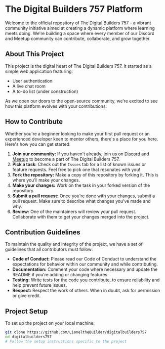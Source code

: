 # The Digital Builders 757 Platform

Welcome to the official repository of The Digital Builders 757 - a vibrant community initiative aimed at creating a dynamic platform where learning meets doing. We're building a space where every member of our Discord and Meetup community can contribute, collaborate, and grow together.

## About This Project

This project is the digital heart of The Digital Builders 757. It started as a simple web application featuring:
- User authentication
- A live chat room
- A to-do list (under construction)

As we open our doors to the open-source community, we're excited to see how this platform evolves with your contributions.

## How to Contribute

Whether you're a beginner looking to make your first pull request or an experienced developer keen to mentor others, there's a place for you here. Here's how you can get started:

1. **Join our community:** If you haven't already, join us on [Discord](https://discord.gg/tywbKYewvR) and [Meetup](https://www.meetup.com/digital-builders-757/) to become a part of The Digital Builders 757.
2. **Pick a task:** Check out the `Issues` tab for a list of known issues or feature requests. Feel free to pick one that resonates with you!
3. **Fork the repository:** Make a copy of this repository by forking it. This is where you'll make your changes.
4. **Make your changes:** Work on the task in your forked version of the repository.
5. **Submit a pull request:** Once you're done with your changes, submit a pull request. Make sure to describe what changes you've made and why.
6. **Review:** One of the maintainers will review your pull request. Collaborate with them to get your changes merged into the project.

## Contribution Guidelines

To maintain the quality and integrity of the project, we have a set of guidelines that all contributors must follow:

- **Code of Conduct:** Please read our Code of Conduct to understand the expectations for behavior within our community and while contributing.
- **Documentation:** Comment your code where necessary and update the README if you're adding or changing features.
- **Testing:** Write tests for the code you contribute, to ensure reliability and help prevent future issues.
- **Respect:** Respect the work of others. When in doubt, ask for permission or give credit.

## Project Setup

To set up the project on your local machine:

```bash
git clone https://github.com/LioneltheBuilder/digitalbuilders757
cd digitalbuilders757
# Follow the setup instructions specific to the project
